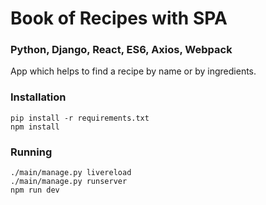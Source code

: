 Book of Recipes with SPA
===========================

### Python, Django, React, ES6, Axios, Webpack

App which helps to find a recipe by name or by ingredients.


### Installation
```
pip install -r requirements.txt
npm install
```


### Running
```
./main/manage.py livereload
./main/manage.py runserver
npm run dev
```